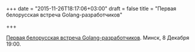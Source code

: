 +++
date = "2015-11-26T18:17:06+03:00"
draft = false
title = "Первая белорусская встреча Golang-разработчиков"

+++

<p><a href="https://events.dev.by/pervaya-belorusskaya-vstrecha-golang-razrabotchikov-belarus-golang-user-group">Первая белорусская встреча Golang-разработчиков</a>.&nbsp;Минск, 8 Декабря 19:00.</p>

